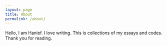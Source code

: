 ```yaml
---
layout: page
title: About
permalink: /about/
---
```


Hello, I am Hanief. I love writing. This is collections of my essays and codes. Thank you for reading.
